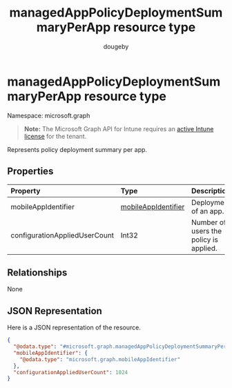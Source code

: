 ﻿---
title: "managedAppPolicyDeploymentSummaryPerApp resource type"
description: "Represents policy deployment summary per app."
author: "dougeby"
localization_priority: Normal
ms.prod: "intune"
doc_type: resourcePageType
---

# managedAppPolicyDeploymentSummaryPerApp resource type

Namespace: microsoft.graph

> **Note:** The Microsoft Graph API for Intune requires an [active Intune license](https://go.microsoft.com/fwlink/?linkid=839381) for the tenant.

Represents policy deployment summary per app.

## Properties

| Property                      | Type                                                                  | Description                            |
| :---------------------------- | :-------------------------------------------------------------------- | :------------------------------------- |
| mobileAppIdentifier           | [mobileAppIdentifier](../resources/intune-mam-mobileappidentifier.md) | Deployment of an app.                  |
| configurationAppliedUserCount | Int32                                                                 | Number of users the policy is applied. |

## Relationships

None

## JSON Representation

Here is a JSON representation of the resource.

<!-- {
  "blockType": "resource",
  "@odata.type": "microsoft.graph.managedAppPolicyDeploymentSummaryPerApp"
}
-->

```json
{
  "@odata.type": "#microsoft.graph.managedAppPolicyDeploymentSummaryPerApp",
  "mobileAppIdentifier": {
    "@odata.type": "microsoft.graph.mobileAppIdentifier"
  },
  "configurationAppliedUserCount": 1024
}
```
